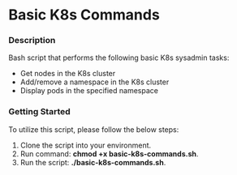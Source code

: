 # Basic K8s Commands

### Description
Bash script that performs the following basic K8s sysadmin tasks:

- Get nodes in the K8s cluster
- Add/remove a namespace in the K8s cluster
- Display pods in the specified namespace

### Getting Started
To utilize this script, please follow the below steps:
1. Clone the script into your environment.
2. Run command: **chmod +x basic-k8s-commands.sh**.
3. Run the script: **./basic-k8s-commands.sh**.
